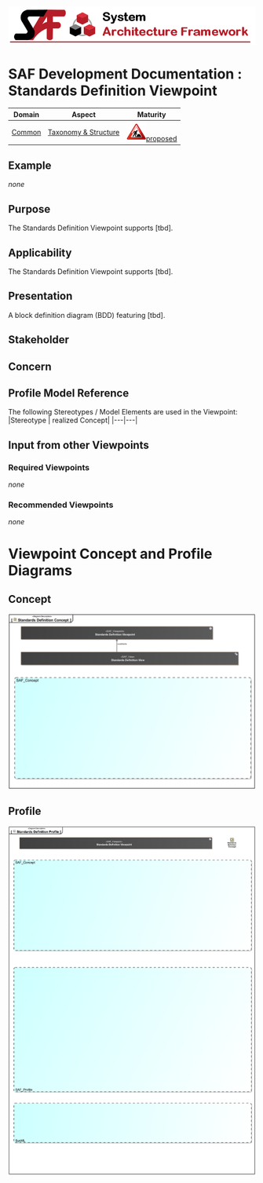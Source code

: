 ![System Architecture Framework](../../diagrams/Banner_SAF.png)
# SAF Development Documentation : Standards Definition Viewpoint
|**Domain**|**Aspect**|**Maturity**|
| --- | --- | --- |
|[Common](../../domains.md#Domain-Common)|[Taxonomy & Structure](../../aspects.md#Aspect-Taxonomy-&-Structure)|![Proposed](../../diagrams/Under_construction_icon-red.svg )[proposed](../../using-saf/maturity.md#proposed)|
## Example
*none*
## Purpose
The Standards Definition Viewpoint supports [tbd].
## Applicability
The Standards Definition Viewpoint supports [tbd].
## Presentation
A block definition diagram (BDD) featuring [tbd].

## Stakeholder
## Concern
## Profile Model Reference
The following Stereotypes / Model Elements are used in the Viewpoint:
|Stereotype | realized Concept|
|---|---|
## Input from other Viewpoints
### Required Viewpoints
*none*
### Recommended Viewpoints
*none*
# Viewpoint Concept and Profile Diagrams
## Concept
![Standards Definition Concept](diagrams/Standards-Definition-Concept.svg)
## Profile
![Standards Definition Profile](diagrams/Standards-Definition-Profile.svg)
